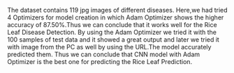 The dataset contains 119 jpg images of different diseases.
Here,we had tried 4 Optimizers for model creation in which Adam Optimizer shows the higher accuracy of 87.50%.Thus we can conclude that it works well for the Rice Leaf Disease Detection.
By using the Adam Optimizer we tried it with the 100 samples of test data and it showed a great output and later we tried it with image from the PC as well by using the URL.The model accurately predicted them.
Thus we can conclude that CNN model with Adam Optimizer is the best one for predicting the Rice Leaf Prediction.
